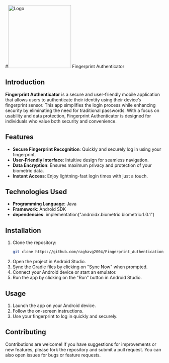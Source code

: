 #<img src="https://github.com/raghavg2004/Fingerprint_Authentication_Application/blob/master/app/src/main/res/drawable/fingerprint.png" alt="Logo" width="200" height="200"/> Fingerprint Authenticator

## Introduction
**Fingerprint Authenticator** is a secure and user-friendly mobile application that allows users to authenticate their identity using their device’s fingerprint sensor. This app simplifies the login process while enhancing security by eliminating the need for traditional passwords. With a focus on usability and data protection, Fingerprint Authenticator is designed for individuals who value both security and convenience.

## Features
- **Secure Fingerprint Recognition**: Quickly and securely log in using your fingerprint.
- **User-Friendly Interface**: Intuitive design for seamless navigation.
- **Data Encryption**: Ensures maximum privacy and protection of your biometric data.
- **Instant Access**: Enjoy lightning-fast login times with just a touch.
  
## Technologies Used
- **Programming Language**: Java
- **Framework**: Android SDK
- **dependencies**: implementation("androidx.biometric:biometric:1.0.1")

## Installation
1. Clone the repository:
   ```bash
   git clone https://github.com/raghavg2004/Fingerprint_Authentication_Application.git

2. Open the project in Android Studio.
3. Sync the Gradle files by clicking on "Sync Now" when prompted.
4. Connect your Android device or start an emulator.
5. Run the app by clicking on the "Run" button in Android Studio.

## Usage
1. Launch the app on your Android device.
2. Follow the on-screen instructions.
3. Use your fingerprint to log in quickly and securely.

## Contributing
Contributions are welcome! If you have suggestions for improvements or new features, please fork the repository and submit a pull request. You can also open issues for bugs or feature requests.

